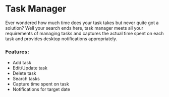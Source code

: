 # Task Manager
Ever wondered how much time does your task takes but never quite got a solution? Well your search ends here, task manager meets all your requirements of managing tasks and captures the actual time spent on each task and provides desktop notifications appropriately. 

### Features:
- Add task
- Edit/Update task
- Delete task
- Search tasks
- Capture time spent on task
- Notifications for target date
